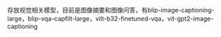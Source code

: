 存放视觉相关模型，目前是图像摘要和图像问答，有blip-image-captioning-large，blip-vqa-capfilt-large，vilt-b32-finetuned-vqa，vit-gpt2-image-captioning
